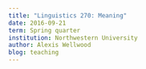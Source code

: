```yaml
---
title: "Linguistics 270: Meaning"
date: 2016-09-21
term: Spring quarter
institution: Northwestern University
author: Alexis Wellwood
blog: teaching
---
```

